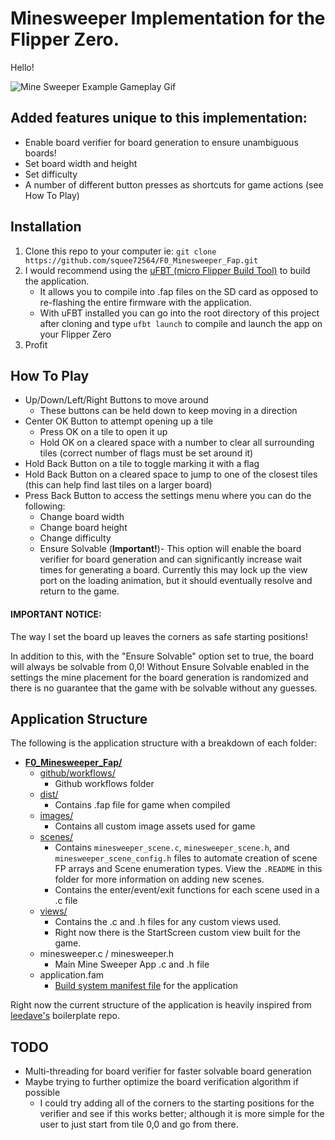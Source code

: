 


# Minesweeper Implementation for the Flipper Zero.
Hello!

![Mine Sweeper Example Gameplay Gif](https://github.com/squee72564/F0_Minesweeper_Fap/blob/main/images/github_images/MineSweeperGameplay.gif)
## Added features unique to this implementation:
-	Enable board verifier for board generation to ensure unambiguous boards!
-	Set board width and height
-	Set difficulty
-	A number of different button presses as shortcuts for game actions (see How To Play) 

## Installation
1. Clone this repo to your computer ie:
	`git clone https://github.com/squee72564/F0_Minesweeper_Fap.git`
3. I would recommend using the [uFBT (micro Flipper Build Tool)](https://github.com/flipperdevices/flipperzero-ufbt) to build the application.
	- It allows you to compile into .fap files on the SD card as opposed to re-flashing the entire firmware with the application.
	- With uFBT installed you can go into the root directory of this project after cloning and type
	`ufbt launch` to compile and launch the app on your Flipper Zero
4. Profit

## How To Play
- Up/Down/Left/Right Buttons to move around
	- These buttons can be held down to keep moving in a direction
- Center OK Button to attempt opening up a tile
	- Press OK on a tile to open it up
	- Hold OK on a cleared space with a number to clear all surrounding tiles (correct number of flags must be set around it)
- Hold Back Button on a tile to toggle marking it with a flag
- Hold Back Button on a cleared space to jump to one of the closest tiles (this can help find last tiles on a larger board)
- Press Back Button to access the settings menu where you can do the following:
	- Change board width
	- Change board height
	- Change difficulty
	- Ensure Solvable (**Important!**)- This option will enable the board verifier for board generation and can significantly increase wait times for generating a board. Currently this may lock up the view port on the loading animation, but it should eventually resolve and return to the game.

#### IMPORTANT NOTICE:
The way I set the board up leaves the corners as safe starting positions!

In addition to this, with the "Ensure Solvable" option set to true, the board will always be solvable from 0,0! Without Ensure Solvable enabled in the settings the mine placement for the board generation is randomized and there is no guarantee that the game with be solvable without any guesses.

## Application Structure
The following is the application structure with a breakdown of each folder:
-  **[F0_Minesweeper_Fap/](https://github.com/squee72564/F0_Minesweeper_Fap)**
	- [github/workflows/](https://github.com/squee72564/F0_Minesweeper_Fap/tree/main/.github/workflows)
		- Github workflows folder
	- [dist/](https://github.com/squee72564/F0_Minesweeper_Fap/tree/main/dist)
		-  Contains .fap file for game when compiled
	- [images/](https://github.com/squee72564/F0_Minesweeper_Fap/tree/main/images)
		-  Contains all custom image assets used for game
	- [scenes/](https://github.com/squee72564/F0_Minesweeper_Fap/tree/main/scenes)
		- Contains `minesweeper_scene.c`, `minesweeper_scene.h`, and `minesweeper_scene_config.h` files to automate creation of scene FP arrays and Scene enumeration types. View the `.README` in this folder for more information on adding new scenes.
		-  Contains the enter/event/exit functions for each scene used in a .c file
	- [views/](https://github.com/squee72564/F0_Minesweeper_Fap/tree/main/views)
		-  Contains the .c and .h files for any custom views used.
		- Right now there is the StartScreen custom view built for the game. 
	- minesweeper.c / minesweeper.h
		- Main Mine Sweeper App .c and .h file
	- application.fam
		- [Build system manifest file](https://github.com/flipperdevices/flipperzero-firmware/blob/dev/documentation/AppManifests.md#application-definition) for the application


Right now the current structure of the application is heavily inspired from [leedave's](https://github.com/leedave/flipper-zero-fap-boilerplate) boilerplate repo.


## TODO
- Multi-threading for board verifier for faster solvable board generation
- Maybe trying to further optimize the board verification algorithm if possible
	- I could try adding all of the corners to the starting positions for the verifier and see if this works better; although it is more simple for the user to just start from tile 0,0 and go from there.